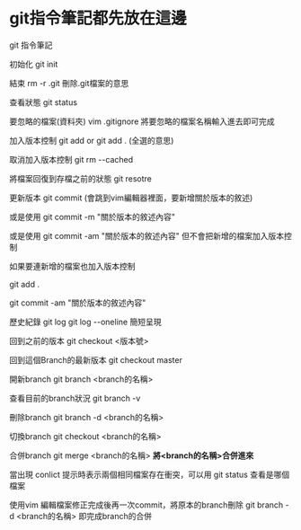 # git指令筆記都先放在這邊
git 指令筆記

初始化 git init

結束   rm -r .git 刪除.git檔案的意思

查看狀態 git status

要忽略的檔案(資料夾)
vim .gitignore 將要忽略的檔案名稱輸入進去即可完成

加入版本控制 git add <file> or git add . (全選的意思)

取消加入版本控制 git rm --cached <file>

將檔案回復到存檔之前的狀態 git resotre <file>

更新版本 git commit (會跳到vim編輯器裡面，要新增關於版本的敘述)

或是使用 git commit -m "關於版本的敘述內容"

或是使用 git commit -am "關於版本的敘述內容" 但不會把新增的檔案加入版本控制

如果要連新增的檔案也加入版本控制

git add .

git commit -am "關於版本的敘述內容"

歷史紀錄 git log  git log --oneline 簡短呈現

回到之前的版本 git checkout <版本號>

回到這個Branch的最新版本 git checkout master

開新branch git branch <branch的名稱>

查看目前的branch狀況 git branch -v

刪除branch git branch -d <branch的名稱>

切換branch git checkout <branch的名稱>

合併branch git merge <branch的名稱>   **將<branch的名稱>合併進來**

當出現 conlict 提示時表示兩個相同檔案存在衝突，可以用 git status 查看是哪個檔案

使用vim 編輯檔案修正完成後再一次commit，將原本的branch刪除 git branch -d <branch的名稱> 即完成branch的合併













